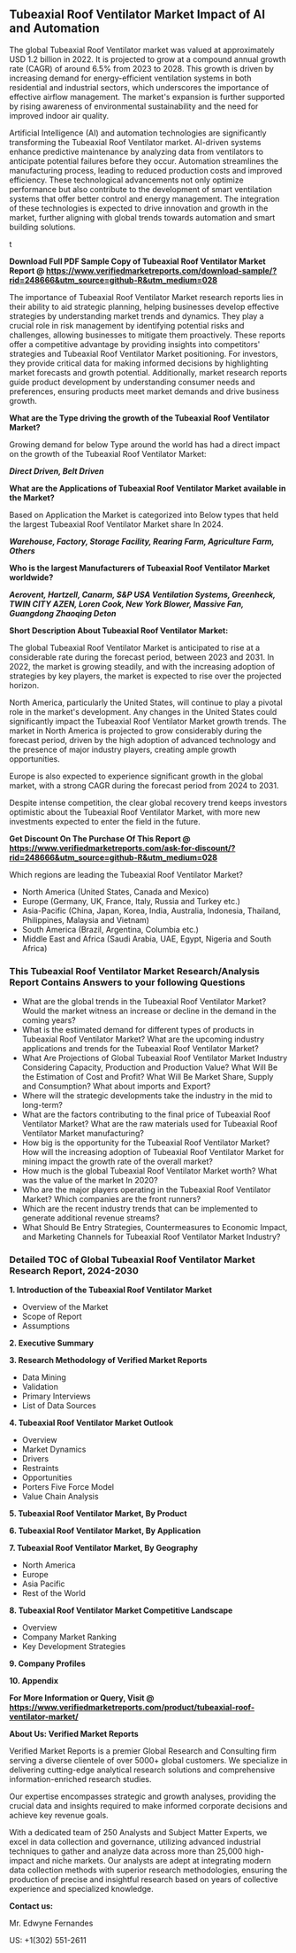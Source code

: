 <h2>Tubeaxial Roof Ventilator Market Impact of AI and Automation</h2><p>The global Tubeaxial Roof Ventilator market was valued at approximately USD 1.2 billion in 2022. It is projected to grow at a compound annual growth rate (CAGR) of around 6.5% from 2023 to 2028. This growth is driven by increasing demand for energy-efficient ventilation systems in both residential and industrial sectors, which underscores the importance of effective airflow management. The market's expansion is further supported by rising awareness of environmental sustainability and the need for improved indoor air quality.</p><p>Artificial Intelligence (AI) and automation technologies are significantly transforming the Tubeaxial Roof Ventilator market. AI-driven systems enhance predictive maintenance by analyzing data from ventilators to anticipate potential failures before they occur. Automation streamlines the manufacturing process, leading to reduced production costs and improved efficiency. These technological advancements not only optimize performance but also contribute to the development of smart ventilation systems that offer better control and energy management. The integration of these technologies is expected to drive innovation and growth in the market, further aligning with global trends towards automation and smart building solutions.</p>t</p><p id="" class=""><strong>Download Full PDF Sample Copy of Tubeaxial Roof Ventilator Market Report @ <a href="https://www.verifiedmarketreports.com/download-sample/?rid=248666&utm_source=github-R&utm_medium=028" target="_blank">https://www.verifiedmarketreports.com/download-sample/?rid=248666&utm_source=github-R&utm_medium=028</a></strong></p><p>The importance of&nbsp;Tubeaxial Roof Ventilator Market research reports lies in their ability to aid strategic planning, helping businesses develop effective strategies by understanding market trends and dynamics. They play a crucial role in risk management by identifying potential risks and challenges, allowing businesses to mitigate them proactively. These reports offer a competitive advantage by providing insights into competitors' strategies and Tubeaxial Roof Ventilator Market positioning. For investors, they provide critical data for making informed decisions by highlighting market forecasts and growth potential. Additionally, market research reports guide product development by understanding consumer needs and preferences, ensuring products meet market demands and drive business growth.</p><p><strong>What are the&nbsp;Type driving the growth of the Tubeaxial Roof Ventilator Market?</strong></p><p id="" class="">Growing demand for below Type around the world has had a direct impact on the growth of the Tubeaxial Roof Ventilator Market:</p><em><strong>Direct Driven, Belt Driven</strong></em></p><strong>What are the&nbsp;Applications&nbsp;of Tubeaxial Roof Ventilator Market available in the Market?</strong></p><p id="" class="">Based on Application the Market is categorized into Below types that held the largest Tubeaxial Roof Ventilator Market share In 2024.</p><em><strong>Warehouse, Factory, Storage Facility, Rearing Farm, Agriculture Farm, Others</strong></em></p><strong>Who is the largest Manufacturers of Tubeaxial Roof Ventilator Market worldwide?</strong></p><p><em><strong>Aerovent, Hartzell, Canarm, S&P USA Ventilation Systems, Greenheck, TWIN CITY AZEN, Loren Cook, New York Blower, Massive Fan, Guangdong Zhaoqing Deton</strong></em></p><p id="" class=""><strong>Short Description About Tubeaxial Roof Ventilator Market:</strong></p><p>The global Tubeaxial Roof Ventilator Market is anticipated to rise at a considerable rate during the forecast period, between 2023 and 2031. In 2022, the market is growing steadily, and with the increasing adoption of strategies by key players, the market is expected to rise over the projected horizon.</p><p>North America, particularly the United States, will continue to play a pivotal role in the market's development. Any changes in the United States could significantly impact the Tubeaxial Roof Ventilator Market growth trends. The market in North America is projected to grow considerably during the forecast period, driven by the high adoption of advanced technology and the presence of major industry players, creating ample growth opportunities.</p><p>Europe is also expected to experience significant growth in the global market, with a strong CAGR during the forecast period from 2024 to 2031.</p><p>Despite intense competition, the clear global recovery trend keeps investors optimistic about the Tubeaxial Roof Ventilator Market, with more new investments expected to enter the field in the future.</p><p id="" class=""><strong>Get Discount On The Purchase Of This Report @ <a href="https://www.verifiedmarketreports.com/ask-for-discount/?rid=248666&utm_source=github-R&utm_medium=028" target="_blank">https://www.verifiedmarketreports.com/ask-for-discount/?rid=248666&utm_source=github-R&utm_medium=028</a></strong></p>Which regions are leading the Tubeaxial Roof Ventilator Market?</p><ul><li>North America (United States, Canada and Mexico)</li><li>Europe (Germany, UK, France, Italy, Russia and Turkey etc.)</li><li>Asia-Pacific (China, Japan, Korea, India, Australia, Indonesia, Thailand, Philippines, Malaysia and Vietnam)</li><li>South America (Brazil, Argentina, Columbia etc.)</li><li>Middle East and Africa (Saudi Arabia, UAE, Egypt, Nigeria and South Africa)</li></ul><h3 id="" class="">This Tubeaxial Roof Ventilator Market Research/Analysis Report Contains Answers to your following Questions</h3><ul><li>What are the global trends in the Tubeaxial Roof Ventilator Market? Would the market witness an increase or decline in the demand in the coming years?</li><li>What is the estimated demand for different types of products in Tubeaxial Roof Ventilator Market? What are the upcoming industry applications and trends for the Tubeaxial Roof Ventilator Market?</li><li>What Are Projections of Global Tubeaxial Roof Ventilator Market Industry Considering Capacity, Production and Production Value? What Will Be the Estimation of Cost and Profit? What Will Be Market Share, Supply and Consumption? What about imports and Export?</li><li>Where will the strategic developments take the industry in the mid to long-term?</li><li>What are the factors contributing to the final price of Tubeaxial Roof Ventilator Market? What are the raw materials used for Tubeaxial Roof Ventilator Market manufacturing?</li><li>How big is the opportunity for the Tubeaxial Roof Ventilator Market? How will the increasing adoption of Tubeaxial Roof Ventilator Market for mining impact the growth rate of the overall market?</li><li>How much is the global Tubeaxial Roof Ventilator Market worth? What was the value of the market In 2020?</li><li>Who are the major players operating in the Tubeaxial Roof Ventilator Market? Which companies are the front runners?</li><li>Which are the recent industry trends that can be implemented to generate additional revenue streams?</li><li>What Should Be Entry Strategies, Countermeasures to Economic Impact, and Marketing Channels for Tubeaxial Roof Ventilator Market Industry?</li></ul><h3 id="" class="">Detailed TOC of Global Tubeaxial Roof Ventilator Market Research Report, 2024-2030</h3><p id="" class=""><strong>1. Introduction of the Tubeaxial Roof Ventilator Market</strong></p><ul><li>Overview of the Market</li><li>Scope of Report</li><li>Assumptions</li></ul><p id="" class=""><strong>2. Executive Summary</strong></p><p id="" class=""><strong>3. Research Methodology of Verified Market Reports</strong></p><ul><li>Data Mining</li><li>Validation</li><li>Primary Interviews</li><li>List of Data Sources</li></ul><p id="" class=""><strong>4. Tubeaxial Roof Ventilator Market Outlook</strong></p><ul><li>Overview</li><li>Market Dynamics</li><li>Drivers</li><li>Restraints</li><li>Opportunities</li><li>Porters Five Force Model</li><li>Value Chain Analysis</li></ul><p id="" class=""><strong>5. Tubeaxial Roof Ventilator Market, By Product</strong></p><p id="" class=""><strong>6. Tubeaxial Roof Ventilator Market, By Application</strong></p><p id="" class=""><strong>7. Tubeaxial Roof Ventilator Market, By Geography</strong></p><ul><li>North America</li><li>Europe</li><li>Asia Pacific</li><li>Rest of the World</li></ul><p id="" class=""><strong>8. Tubeaxial Roof Ventilator Market Competitive Landscape</strong></p><ul><li>Overview</li><li>Company Market Ranking</li><li>Key Development Strategies</li></ul><p id="" class=""><strong>9. Company Profiles</strong></p><p id="" class=""><strong>10. Appendix</strong></p><p id="" class=""><strong>For More Information or Query, Visit @ <a href="https://www.verifiedmarketreports.com/product/tubeaxial-roof-ventilator-market/" target="_blank">https://www.verifiedmarketreports.com/product/tubeaxial-roof-ventilator-market/</a></strong></p><p id="" class=""><strong>About Us: Verified Market Reports</strong></p><p id="" class="">Verified Market Reports is a premier Global Research and Consulting firm serving a diverse clientele of over 5000+ global customers. We specialize in delivering cutting-edge analytical research solutions and comprehensive information-enriched research studies.</p><p id="" class="">Our expertise encompasses strategic and growth analyses, providing the crucial data and insights required to make informed corporate decisions and achieve key revenue goals.</p><p id="" class="">With a dedicated team of 250 Analysts and Subject Matter Experts, we excel in data collection and governance, utilizing advanced industrial techniques to gather and analyze data across more than 25,000 high-impact and niche markets. Our analysts are adept at integrating modern data collection methods with superior research methodologies, ensuring the production of precise and insightful research based on years of collective experience and specialized knowledge.</p><p id="" class=""><strong>Contact us:</strong></p><p id="" class="">Mr. Edwyne Fernandes</p><p id="" class="">US: +1(302) 551-2611</p>
